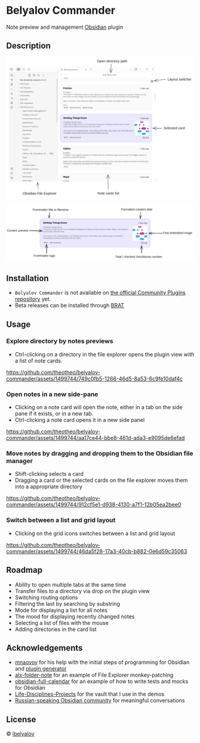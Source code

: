# Belyalov Commander

Note preview and management [Obsidian](https://obsidian.md/) plugin

## Description
![Example](docs/example.png)

![Note card example with description](docs/note-card.png)

## Installation

- `Belyalov Commander` is not available on [the official Community Plugins repository](https://obsidian.md/plugins) yet.
- Beta releases can be installed through [BRAT](https://github.com/TfTHacker/obsidian42-brat)

## Usage

### Explore directory by notes previews

- Ctrl-clicking on a directory in the file explorer opens the plugin view with a list of note cards.

https://github.com/theotheo/belyalov-commander/assets/1499744/749c0fb5-1266-46d5-8a53-6c9fe10daf4c


### Open notes in a new side-pane

- Clicking on a note card will open the note, either in a tab on the side pane  if it exists, or in a new tab.
- Ctrl-clicking a note card opens it in a new side panel

https://github.com/theotheo/belyalov-commander/assets/1499744/aa17ce44-bbe8-461d-ada3-e9095de6efad

### Move notes by dragging and dropping them to the Obsidian file manager

- Shift-clicking selects a card
- Dragging a card or the selected cards on the file explorer moves them into a appropriate directory

https://github.com/theotheo/belyalov-commander/assets/1499744/912cf5e1-d938-4130-a7f1-12b05ea2bee0

### Switch between a list and grid layout

- Clicking on the grid icons switches between a list and grid layout 

https://github.com/theotheo/belyalov-commander/assets/1499744/46da5f28-17a3-40cb-b882-0e6d59c35063

## Roadmap

- Ability to open multiple tabs at the same time
- Transfer files to a directory via drop on the plugin view
- Switching routing options
- Filtering the last by searching by substring
- Mode for displaying a list for all notes
- The mood for displaying recently changed notes
- Selecting a list of files with the mouse
- Adding directories in the card list

## Acknowledgements

- [mnaovov](https://github.com/mnaoumov) for his help with the initial steps of programming for Obsidian and [plugin generator](https://github.com/mnaoumov/generator-obsidian-plugin)
- [alx-folder-note](https://github.com/aidenlx/alx-folder-note ) for an example of File Explorer monkey-patching 
- [obsidian-full-calendar](https://github.com/davish/obsidian-full-calendar ) for an example of how to write tests and mocks for Obsidian
- [Life-Disciplines-Projects](https://github.com/uwidev/life-disciplines-projects) for the vault that I use in the demos
- [Russian-speaking Obsidian community](https://t.me/obsidian_z) for meaningful conversations

## License

 © [ibelyalov](https://github.com/theotheo/)
